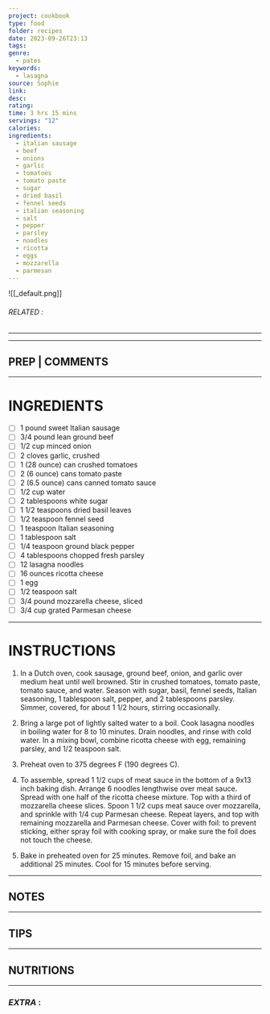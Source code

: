 ```yaml
---
project: cookbook
type: food
folder: recipes
date: 2023-09-26T23:13
tags: 
genre:
  - pates
keywords:
  - lasagna
source: Sophie
link: 
desc: 
rating: 
time: 3 hrs 15 mins
servings: "12"
calories: 
ingredients:
  - italian sausage
  - beef
  - onions
  - garlic
  - tomatoes
  - tomato paste
  - sugar
  - dried basil
  - fennel seeds
  - italian seasoning
  - salt
  - pepper
  - parsley
  - noodles
  - ricotta
  - eggs
  - mozzarella
  - parmesan
---
```


![[_default.png]]
###### *RELATED* : 
---


---
## PREP | COMMENTS



---
# INGREDIENTS

- [ ] 1 pound sweet Italian sausage
- [ ] 3/4 pound lean ground beef
- [ ] 1/2 cup minced onion
- [ ] 2 cloves garlic, crushed
- [ ] 1 (28 ounce) can crushed tomatoes
- [ ] 2 (6 ounce) cans tomato paste
- [ ] 2 (6.5 ounce) cans canned tomato sauce
- [ ] 1/2 cup water
- [ ] 2 tablespoons white sugar
- [ ] 1 1/2 teaspoons dried basil leaves
- [ ] 1/2 teaspoon fennel seed
- [ ] 1 teaspoon Italian seasoning
- [ ] 1 tablespoon salt
- [ ] 1/4 teaspoon ground black pepper
- [ ] 4 tablespoons chopped fresh parsley
- [ ] 12 lasagna noodles
- [ ] 16 ounces ricotta cheese
- [ ] 1 egg
- [ ] 1/2 teaspoon salt
- [ ] 3/4 pound mozzarella cheese, sliced
- [ ] 3/4 cup grated Parmesan cheese

---
# INSTRUCTIONS

1. In a Dutch oven, cook sausage, ground beef, onion, and garlic over medium heat until well browned. Stir in crushed tomatoes, tomato paste, tomato sauce, and water. Season with sugar, basil, fennel seeds, Italian seasoning, 1 tablespoon salt, pepper, and 2 tablespoons parsley. Simmer, covered, for about 1 1/2 hours, stirring occasionally.
    
2. Bring a large pot of lightly salted water to a boil. Cook lasagna noodles in boiling water for 8 to 10 minutes. Drain noodles, and rinse with cold water. In a mixing bowl, combine ricotta cheese with egg, remaining parsley, and 1/2 teaspoon salt.
    
3. Preheat oven to 375 degrees F (190 degrees C).
    
4. To assemble, spread 1 1/2 cups of meat sauce in the bottom of a 9x13 inch baking dish. Arrange 6 noodles lengthwise over meat sauce. Spread with one half of the ricotta cheese mixture. Top with a third of mozzarella cheese slices. Spoon 1 1/2 cups meat sauce over mozzarella, and sprinkle with 1/4 cup Parmesan cheese. Repeat layers, and top with remaining mozzarella and Parmesan cheese. Cover with foil: to prevent sticking, either spray foil with cooking spray, or make sure the foil does not touch the cheese.
    
5. Bake in preheated oven for 25 minutes. Remove foil, and bake an additional 25 minutes. Cool for 15 minutes before serving.

---
## NOTES



---
## TIPS



---
## NUTRITIONS



---
### *EXTRA* :




